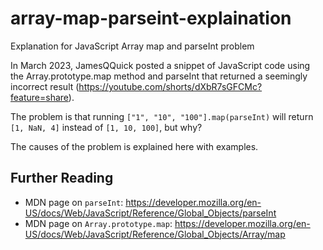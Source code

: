 # array-map-parseint-explaination
Explanation for JavaScript Array map and parseInt problem

In March 2023, JamesQQuick posted a snippet of JavaScript code using the Array.prototype.map method and parseInt that returned a seemingly incorrect result (https://youtube.com/shorts/dXbR7sGFCMc?feature=share).

The problem is that running `["1", "10", "100"].map(parseInt)` will return `[1, NaN, 4]` instead of `[1, 10, 100]`, but why? 

The causes of the problem is explained here with examples.

## Further Reading
- MDN page on `parseInt`: https://developer.mozilla.org/en-US/docs/Web/JavaScript/Reference/Global_Objects/parseInt
- MDN page on `Array.prototype.map`: https://developer.mozilla.org/en-US/docs/Web/JavaScript/Reference/Global_Objects/Array/map
